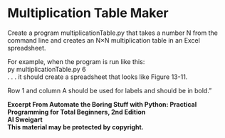
# Multiplication Table Maker

Create a program multiplicationTable.py that takes a number N from the command line and creates an N×N multiplication table in an Excel spreadsheet. 

For example, when the program is run like this:  
py multiplicationTable.py 6  
. . . it should create a spreadsheet that looks like Figure 13-11.

Row 1 and column A should be used for labels and should be in bold.”

**Excerpt From Automate the Boring Stuff with Python: Practical Programming for Total Beginners, 2nd Edition  
Al Sweigart  
This material may be protected by copyright.**